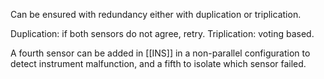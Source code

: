 Can be ensured with redundancy either with duplication or triplication.

Duplication: if both sensors do not agree, retry.
Triplication: voting based.

A fourth sensor can be added in [[INS]] in a non-parallel configuration to detect instrument malfunction, and a fifth to isolate which sensor failed. 